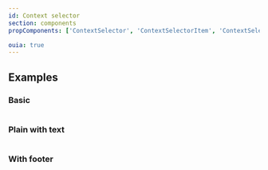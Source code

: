 ```yaml
---
id: Context selector
section: components
propComponents: ['ContextSelector', 'ContextSelectorItem', 'ContextSelectorFooter']

ouia: true
---
```


## Examples

### Basic

```ts file="./ContextSelectorBasic.tsx"
```

### Plain with text

```ts file="./ContextSelectorPlainText.tsx"
```

### With footer

```ts file="./ContextSelectorWithFooter.tsx"
```

